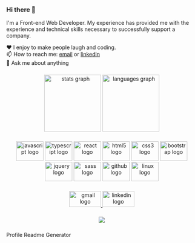 ### Hi there 👋

I'm a Front-end Web Developer. My experience has provided me with the experience and technical skills necessary to successfully support a company.


♥️ I enjoy to make people laugh and coding. <br/>
📫 How to reach me: [email](assemmohamed299@gmail.com) or [linkedin](linkedin.com/in/assem-mohamed-564434259/) <br/>
💬 Ask me about anything <br/>

###

<div align="center">
  <img src="https://github-readme-stats.vercel.app/api?hide_title=false&hide_rank=false&show_icons=true&include_all_commits=true&count_private=true&disable_animations=false&theme=radical&locale=en&hide_border=true&username=Assem29" height="150" alt="stats graph"  />
  <img src="https://github-readme-stats.vercel.app/api/top-langs?locale=en&hide_title=false&layout=compact&card_width=320&langs_count=5&theme=radical&hide_border=true&username=Assem29" height="150" alt="languages graph"  />
</div>

###

<div align="center">
  <img src="https://cdn.jsdelivr.net/gh/devicons/devicon/icons/javascript/javascript-original.svg" height="51" width="72" alt="javascript logo"  />
  <img src="https://cdn.jsdelivr.net/gh/devicons/devicon/icons/typescript/typescript-plain.svg" height="51" width="72" alt="typescript logo"  />
  <img src="https://cdn.jsdelivr.net/gh/devicons/devicon/icons/react/react-original.svg" height="51" width="72" alt="react logo"  />
  <img src="https://cdn.jsdelivr.net/gh/devicons/devicon/icons/html5/html5-original.svg" height="51" width="72" alt="html5 logo"  />
  <img src="https://cdn.jsdelivr.net/gh/devicons/devicon/icons/css3/css3-original.svg" height="51" width="72" alt="css3 logo"  />
  <img src="https://cdn.jsdelivr.net/gh/devicons/devicon/icons/bootstrap/bootstrap-original.svg" height="51" width="72" alt="bootstrap logo"  />
  <img src="https://cdn.jsdelivr.net/gh/devicons/devicon/icons/jquery/jquery-original.svg" height="51" width="72" alt="jquery logo"  />
  <img src="https://cdn.jsdelivr.net/gh/devicons/devicon/icons/sass/sass-original.svg" height="51" width="72" alt="sass logo"  />
  <img src="https://cdn.jsdelivr.net/gh/devicons/devicon/icons/github/github-original.svg" height="51" width="72" alt="github logo"  />
  <img src="https://cdn.jsdelivr.net/gh/devicons/devicon/icons/linux/linux-original.svg" height="51" width="72" alt="linux logo"  />
</div>

###

<div align="center">
  <a href="https://assemmohamed299@gmail.com" target="_blank">
    <img src="https://raw.githubusercontent.com/maurodesouza/profile-readme-generator/master/src/assets/icons/social/gmail/default.svg" width="84" height="42" alt="gmail logo"  />
  </a>
  <a href="https://www.linkedin.com/in/assem-mohamed-564434259/" target="_blank">
    <img src="https://raw.githubusercontent.com/maurodesouza/profile-readme-generator/master/src/assets/icons/social/linkedin/default.svg" width="84" height="42" alt="linkedin logo"  />
  </a>

</div>

###

<div align="center">
  <img src="https://profile-counter.glitch.me/Assem29/count.svg?"  />
</div>

###
Profile Readme Generator

